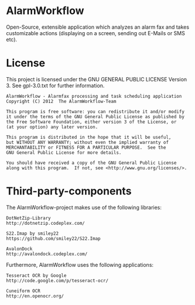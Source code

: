 AlarmWorkflow
=============

Open-Source, extensible application which analyzes an alarm fax and takes customizable actions (displaying on a screen, sending out E-Mails or SMS etc).

License
=============

This project is licensed under the GNU GENERAL PUBLIC LICENSE Version 3. See gpl-3.0.txt for further information.

    AlarmWorkflow - Alarmfax processing and task scheduling application
    Copyright (C) 2012	The AlarmWorkflow-Team

    This program is free software: you can redistribute it and/or modify
    it under the terms of the GNU General Public License as published by
    the Free Software Foundation, either version 3 of the License, or
    (at your option) any later version.

    This program is distributed in the hope that it will be useful,
    but WITHOUT ANY WARRANTY; without even the implied warranty of
    MERCHANTABILITY or FITNESS FOR A PARTICULAR PURPOSE.  See the
    GNU General Public License for more details.

    You should have received a copy of the GNU General Public License
    along with this program.  If not, see <http://www.gnu.org/licenses/>.

Third-party-components
=============

The AlarmWorkflow-project makes use of the following libraries:
    
    DotNetZip-Library
    http://dotnetzip.codeplex.com/
    
    S22.Imap by smiley22
    https://github.com/smiley22/S22.Imap
  
    AvalonDock
    http://avalondock.codeplex.com/

Furthermore, AlarmWorkflow uses the following applications:

    Tesseract OCR by Google
    http://code.google.com/p/tesseract-ocr/

    Cuneiform OCR
    http://en.openocr.org/
